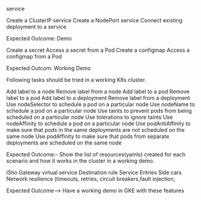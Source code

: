 service

Create a ClusterIP service
Create a NodePort service
Connect existing deployment to a service

Expected Outcome: Demo


Create a secret
Access a secret from a Pod
Create a configmap
Access a configmap from a Pod

Expected Outcom: Working Demo


Following tasks should be tried in a working K8s cluster.

Add label to a node
Remove label from a node
Add label to a pod
Remove label to a pod
Add label to a deployment
Remove label from a deployment
Use nodeSelector to schedule a pod on a particular node
Use nodeName to schedule a pod on a particular node
Use taints to prevent pods from being scheduled on a particular node
Use tolerations to ignore taints
Use nodeAffinity to schedule a pod on a particular node
Use podAntiAffinity to make sure that pods in the same deployments are not scheduled on the same node
Use podAffinity to make sure that pods from separate deployments are scheduled on the same node

Expected Outcome:- Show the list of resources(yamls) created for each scenario and how it works in the cluster in a working demo.

IStio
Gateway
virtual service
Destination rule
Service Entries
Side cars
Network resilience (timeouts, retries, circuit breakers,fault injection,

Expected Outcome--> Have a working demo in GKE with these features

